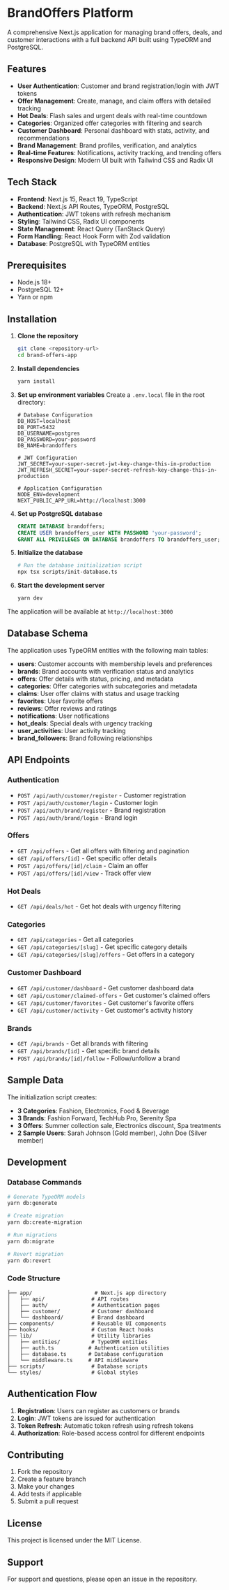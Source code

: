 # BrandOffers Platform

A comprehensive Next.js application for managing brand offers, deals, and customer interactions with a full backend API built using TypeORM and PostgreSQL.

## Features

- **User Authentication**: Customer and brand registration/login with JWT tokens
- **Offer Management**: Create, manage, and claim offers with detailed tracking
- **Hot Deals**: Flash sales and urgent deals with real-time countdown
- **Categories**: Organized offer categories with filtering and search
- **Customer Dashboard**: Personal dashboard with stats, activity, and recommendations
- **Brand Management**: Brand profiles, verification, and analytics
- **Real-time Features**: Notifications, activity tracking, and trending offers
- **Responsive Design**: Modern UI built with Tailwind CSS and Radix UI

## Tech Stack

- **Frontend**: Next.js 15, React 19, TypeScript
- **Backend**: Next.js API Routes, TypeORM, PostgreSQL
- **Authentication**: JWT tokens with refresh mechanism
- **Styling**: Tailwind CSS, Radix UI components
- **State Management**: React Query (TanStack Query)
- **Form Handling**: React Hook Form with Zod validation
- **Database**: PostgreSQL with TypeORM entities

## Prerequisites

- Node.js 18+ 
- PostgreSQL 12+
- Yarn or npm

## Installation

1. **Clone the repository**
   ```bash
   git clone <repository-url>
   cd brand-offers-app
   ```

2. **Install dependencies**
   ```bash
   yarn install
   ```

3. **Set up environment variables**
   Create a `.env.local` file in the root directory:
   ```env
   # Database Configuration
   DB_HOST=localhost
   DB_PORT=5432
   DB_USERNAME=postgres
   DB_PASSWORD=your-password
   DB_NAME=brandoffers

   # JWT Configuration
   JWT_SECRET=your-super-secret-jwt-key-change-this-in-production
   JWT_REFRESH_SECRET=your-super-secret-refresh-key-change-this-in-production

   # Application Configuration
   NODE_ENV=development
   NEXT_PUBLIC_APP_URL=http://localhost:3000
   ```

4. **Set up PostgreSQL database**
   ```sql
   CREATE DATABASE brandoffers;
   CREATE USER brandoffers_user WITH PASSWORD 'your-password';
   GRANT ALL PRIVILEGES ON DATABASE brandoffers TO brandoffers_user;
   ```

5. **Initialize the database**
   ```bash
   # Run the database initialization script
   npx tsx scripts/init-database.ts
   ```

6. **Start the development server**
   ```bash
   yarn dev
   ```

The application will be available at `http://localhost:3000`

## Database Schema

The application uses TypeORM entities with the following main tables:

- **users**: Customer accounts with membership levels and preferences
- **brands**: Brand accounts with verification status and analytics
- **offers**: Offer details with status, pricing, and metadata
- **categories**: Offer categories with subcategories and metadata
- **claims**: User offer claims with status and usage tracking
- **favorites**: User favorite offers
- **reviews**: Offer reviews and ratings
- **notifications**: User notifications
- **hot_deals**: Special deals with urgency tracking
- **user_activities**: User activity tracking
- **brand_followers**: Brand following relationships

## API Endpoints

### Authentication
- `POST /api/auth/customer/register` - Customer registration
- `POST /api/auth/customer/login` - Customer login
- `POST /api/auth/brand/register` - Brand registration
- `POST /api/auth/brand/login` - Brand login

### Offers
- `GET /api/offers` - Get all offers with filtering and pagination
- `GET /api/offers/[id]` - Get specific offer details
- `POST /api/offers/[id]/claim` - Claim an offer
- `POST /api/offers/[id]/view` - Track offer view

### Hot Deals
- `GET /api/deals/hot` - Get hot deals with urgency filtering

### Categories
- `GET /api/categories` - Get all categories
- `GET /api/categories/[slug]` - Get specific category details
- `GET /api/categories/[slug]/offers` - Get offers in a category

### Customer Dashboard
- `GET /api/customer/dashboard` - Get customer dashboard data
- `GET /api/customer/claimed-offers` - Get customer's claimed offers
- `GET /api/customer/favorites` - Get customer's favorite offers
- `GET /api/customer/activity` - Get customer's activity history

### Brands
- `GET /api/brands` - Get all brands with filtering
- `GET /api/brands/[id]` - Get specific brand details
- `POST /api/brands/[id]/follow` - Follow/unfollow a brand

## Sample Data

The initialization script creates:

- **3 Categories**: Fashion, Electronics, Food & Beverage
- **3 Brands**: Fashion Forward, TechHub Pro, Serenity Spa
- **3 Offers**: Summer collection sale, Electronics discount, Spa treatments
- **2 Sample Users**: Sarah Johnson (Gold member), John Doe (Silver member)

## Development

### Database Commands
```bash
# Generate TypeORM models
yarn db:generate

# Create migration
yarn db:create-migration

# Run migrations
yarn db:migrate

# Revert migration
yarn db:revert
```

### Code Structure
```
├── app/                    # Next.js app directory
│   ├── api/               # API routes
│   ├── auth/              # Authentication pages
│   ├── customer/          # Customer dashboard
│   └── dashboard/         # Brand dashboard
├── components/            # Reusable UI components
├── hooks/                 # Custom React hooks
├── lib/                   # Utility libraries
│   ├── entities/          # TypeORM entities
│   ├── auth.ts           # Authentication utilities
│   ├── database.ts       # Database configuration
│   └── middleware.ts     # API middleware
├── scripts/               # Database scripts
└── styles/                # Global styles
```

## Authentication Flow

1. **Registration**: Users can register as customers or brands
2. **Login**: JWT tokens are issued for authentication
3. **Token Refresh**: Automatic token refresh using refresh tokens
4. **Authorization**: Role-based access control for different endpoints

## Contributing

1. Fork the repository
2. Create a feature branch
3. Make your changes
4. Add tests if applicable
5. Submit a pull request

## License

This project is licensed under the MIT License.

## Support

For support and questions, please open an issue in the repository. 